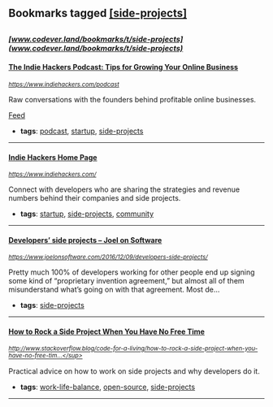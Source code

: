 ## Bookmarks tagged [[side-projects]](https://www.codever.land/search?q=[side-projects])

_<sup><sup>[www.codever.land/bookmarks/t/side-projects](www.codever.land/bookmarks/t/side-projects)</sup></sup>_
---
#### [The Indie Hackers Podcast: Tips for Growing Your Online Business](https://www.indiehackers.com/podcast)
_<sup>https://www.indiehackers.com/podcast</sup>_

Raw conversations with the founders behind profitable online businesses.

[Feed](https://feeds.backtracks.fm/indiehackers/indie-hackers-podcast/feed.xml)
* **tags**: [podcast](../tagged/podcast.md), [startup](../tagged/startup.md), [side-projects](../tagged/side-projects.md)
---
#### [Indie Hackers Home Page](https://www.indiehackers.com/)
_<sup>https://www.indiehackers.com/</sup>_

Connect with developers who are sharing the strategies and revenue numbers behind their companies and side projects.
* **tags**: [startup](../tagged/startup.md), [side-projects](../tagged/side-projects.md), [community](../tagged/community.md)
---
#### [Developers’ side projects – Joel on Software](https://www.joelonsoftware.com/2016/12/09/developers-side-projects/)
_<sup>https://www.joelonsoftware.com/2016/12/09/developers-side-projects/</sup>_

Pretty much 100% of developers working for other people end up signing some kind of “proprietary invention agreement,” but almost all of them misunderstand what’s going on with that agreement. Most de...
* **tags**: [side-projects](../tagged/side-projects.md)
---
#### [How to Rock a Side Project When You Have No Free Time](http://www.stackoverflow.blog/code-for-a-living/how-to-rock-a-side-project-when-you-have-no-free-time)
_<sup>http://www.stackoverflow.blog/code-for-a-living/how-to-rock-a-side-project-when-you-have-no-free-tim...</sup>_

Practical advice on how to work on side projects and why developers do it.
* **tags**: [work-life-balance](../tagged/work-life-balance.md), [open-source](../tagged/open-source.md), [side-projects](../tagged/side-projects.md)
---
